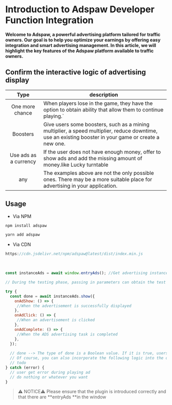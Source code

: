 # Introduction to Adspaw Developer Function Integration

**Welcome to Adspaw, a powerful advertising platform tailored for traffic owners. Our goal is to help you optimize your earnings by offering easy integration and smart advertising management. In this article, we will highlight the key features of the Adspaw platform available to traffic owners.**

## Confirm the interactive logic of advertising display

|Type|description|
|:--:|--|
|One more chance|When players lose in the game, they have the option to obtain ability that allow them to continue playing.`|
|Boosters|Give users some boosters, such as a mining multiplier, a speed multiplier, reduce downtime, use an existing booster in your game or create a new one.|
|Use ads as a currency|If the user does not have enough money, offer to show ads and add the missing amount of money.like Lucky turntable|
|any|The examples above are not the only possible ones. There may be a more suitable place for advertising in your application.|

## Usage

- Via NPM

```javascript
npm install adspaw
```

```javascript
yarn add adspaw
```

- Via CDN

```javascript
https://cdn.jsdelivr.net/npm/adspaw@latest/dist/index.min.js
```

<br/>

```javascript
const instanceAds = await window.entryAds(); //Get advertising instances in advance

// During the testing phase, passing in parameters can obtain the test advertisement:entryAds('',true)

try {
  const done = await instanceAds.show({
    onAdShow: () => {
     //When the advertisement is successfully displayed
    },
    onAdClick: () => {
     //When an advertisement is clicked
    },
    onAdComplete: () => {
     //When the ADS advertising task is completed
    },
  });
  
  // done --> The type of done is a Boolean value. If it is true, users can be rewarded (for your app)
  // Of course, you can also incorporate the following logic into the onAdComplete callback function
  // todo
} catch (error) {
  // user get error during playing ad
  // do nothing or whatever you want
}

```

> ⚠️ NOTICE⚠️
Please ensure that the plugin is introduced correctly and that there are **entryAds **in the window